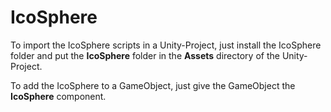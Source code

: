 # IcoSphere

To import the IcoSphere scripts in a Unity-Project, just install the IcoSphere folder and put the **IcoSphere** folder in the **Assets** directory of the Unity-Project.

To add the IcoSphere to a GameObject, just give the GameObject the **IcoSphere** component.
